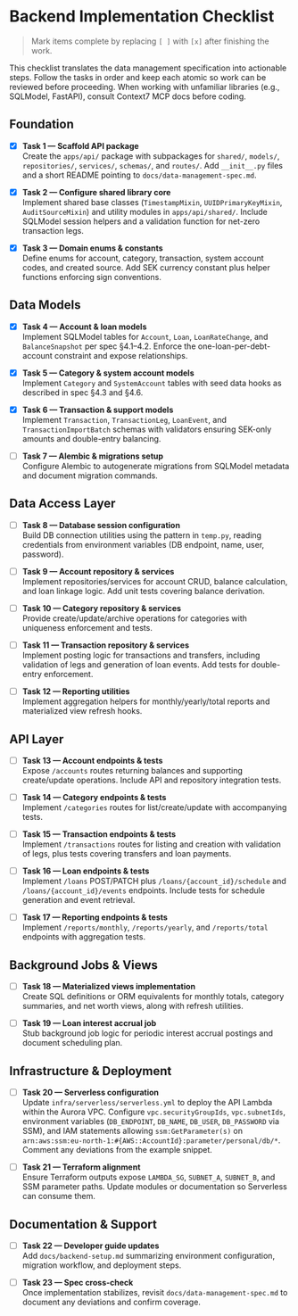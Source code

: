 # Backend Implementation Checklist

> Mark items complete by replacing `[ ]` with `[x]` after finishing the work.

This checklist translates the data management specification into actionable steps. Follow the tasks in order and keep each atomic so work can be reviewed before proceeding. When working with unfamiliar libraries (e.g., SQLModel, FastAPI), consult Context7 MCP docs before coding.

## Foundation

- [x] **Task 1 — Scaffold API package**  
      Create the `apps/api/` package with subpackages for `shared/`, `models/`, `repositories/`, `services/`, `schemas/`, and `routes/`. Add `__init__.py` files and a short README pointing to `docs/data-management-spec.md`.

- [x] **Task 2 — Configure shared library core**  
      Implement shared base classes (`TimestampMixin`, `UUIDPrimaryKeyMixin`, `AuditSourceMixin`) and utility modules in `apps/api/shared/`. Include SQLModel session helpers and a validation function for net-zero transaction legs.

- [x] **Task 3 — Domain enums & constants**  
      Define enums for account, category, transaction, system account codes, and created source. Add SEK currency constant plus helper functions enforcing sign conventions.

## Data Models

- [x] **Task 4 — Account & loan models**  
      Implement SQLModel tables for `Account`, `Loan`, `LoanRateChange`, and `BalanceSnapshot` per spec §4.1–4.2. Enforce the one-loan-per-debt-account constraint and expose relationships.

- [x] **Task 5 — Category & system account models**  
      Implement `Category` and `SystemAccount` tables with seed data hooks as described in spec §4.3 and §4.6.

- [x] **Task 6 — Transaction & support models**  
      Implement `Transaction`, `TransactionLeg`, `LoanEvent`, and `TransactionImportBatch` schemas with validators ensuring SEK-only amounts and double-entry balancing.

- [ ] **Task 7 — Alembic & migrations setup**  
      Configure Alembic to autogenerate migrations from SQLModel metadata and document migration commands.

## Data Access Layer

- [ ] **Task 8 — Database session configuration**  
      Build DB connection utilities using the pattern in `temp.py`, reading credentials from environment variables (DB endpoint, name, user, password).

- [ ] **Task 9 — Account repository & services**  
      Implement repositories/services for account CRUD, balance calculation, and loan linkage logic. Add unit tests covering balance derivation.

- [ ] **Task 10 — Category repository & services**  
      Provide create/update/archive operations for categories with uniqueness enforcement and tests.

- [ ] **Task 11 — Transaction repository & services**  
      Implement posting logic for transactions and transfers, including validation of legs and generation of loan events. Add tests for double-entry enforcement.

- [ ] **Task 12 — Reporting utilities**  
      Implement aggregation helpers for monthly/yearly/total reports and materialized view refresh hooks.

## API Layer

- [ ] **Task 13 — Account endpoints & tests**  
      Expose `/accounts` routes returning balances and supporting create/update operations. Include API and repository integration tests.

- [ ] **Task 14 — Category endpoints & tests**  
      Implement `/categories` routes for list/create/update with accompanying tests.

- [ ] **Task 15 — Transaction endpoints & tests**  
      Implement `/transactions` routes for listing and creation with validation of legs, plus tests covering transfers and loan payments.

- [ ] **Task 16 — Loan endpoints & tests**  
      Implement `/loans` POST/PATCH plus `/loans/{account_id}/schedule` and `/loans/{account_id}/events` endpoints. Include tests for schedule generation and event retrieval.

- [ ] **Task 17 — Reporting endpoints & tests**  
      Implement `/reports/monthly`, `/reports/yearly`, and `/reports/total` endpoints with aggregation tests.

## Background Jobs & Views

- [ ] **Task 18 — Materialized views implementation**  
      Create SQL definitions or ORM equivalents for monthly totals, category summaries, and net worth views, along with refresh utilities.

- [ ] **Task 19 — Loan interest accrual job**  
      Stub background job logic for periodic interest accrual postings and document scheduling plan.

## Infrastructure & Deployment

- [ ] **Task 20 — Serverless configuration**  
      Update `infra/serverless/serverless.yml` to deploy the API Lambda within the Aurora VPC. Configure `vpc.securityGroupIds`, `vpc.subnetIds`, environment variables (`DB_ENDPOINT`, `DB_NAME`, `DB_USER`, `DB_PASSWORD` via SSM), and IAM statements allowing `ssm:GetParameter(s)` on `arn:aws:ssm:eu-north-1:#{AWS::AccountId}:parameter/personal/db/*`. Comment any deviations from the example snippet.

- [ ] **Task 21 — Terraform alignment**  
      Ensure Terraform outputs expose `LAMBDA_SG`, `SUBNET_A`, `SUBNET_B`, and SSM parameter paths. Update modules or documentation so Serverless can consume them.

## Documentation & Support

- [ ] **Task 22 — Developer guide updates**  
      Add `docs/backend-setup.md` summarizing environment configuration, migration workflow, and deployment steps.

- [ ] **Task 23 — Spec cross-check**  
      Once implementation stabilizes, revisit `docs/data-management-spec.md` to document any deviations and confirm coverage.
